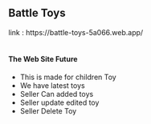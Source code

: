 <h2>Battle Toys</h2>
link : https://battle-toys-5a066.web.app/
<br/>
<br/>
<h4>The Web Site Future</h4>
<ul>
<li>This is made for children Toy</li>
<li>We have latest toys</li>
<li>Seller Can added toys</li>
<li>Seller  update edited toy</li>
<li>Seller Delete Toy</li>
</ul>
